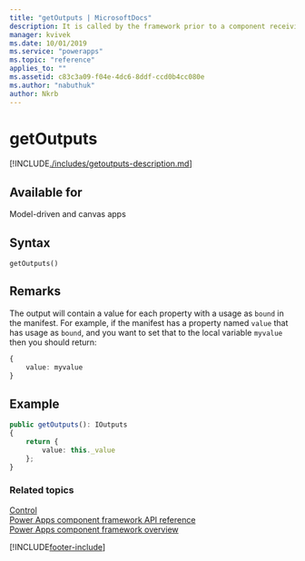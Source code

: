 ```yaml
---
title: "getOutputs | MicrosoftDocs"
description: It is called by the framework prior to a component receiving the new data. Returns an object based on nomenclature defined in manifest, expecting objects[s] for the property marked as bound.
manager: kvivek
ms.date: 10/01/2019
ms.service: "powerapps"
ms.topic: "reference"
applies_to: ""
ms.assetid: c83c3a09-f04e-4dc6-8ddf-ccd0b4cc080e
ms.author: "nabuthuk"
author: Nkrb
---
```

# getOutputs

[!INCLUDE[./includes/getoutputs-description.md](./includes/getoutputs-description.md)]

## Available for 

Model-driven and canvas apps

## Syntax

`getOutputs()`

## Remarks

The output will contain a value for each property with a usage as `bound` in the manifest.
For example, if the manifest has a property named `value` that has usage as `bound`, and you want to set that to the local variable `myvalue` then you should return:

```TypeScript
{
    value: myvalue
}
```

## Example

```TypeScript
public getOutputs(): IOutputs
{
    return {
        value: this._value
    };
}
```


### Related topics

[Control](../control.md)<br/>
[Power Apps component framework API reference](../../reference/index.md)<br/>
[Power Apps component framework overview](../../overview.md)


[!INCLUDE[footer-include](../../../../includes/footer-banner.md)]